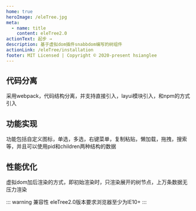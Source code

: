 ```yaml
---
home: true
heroImage: /eleTree.jpg
meta:
  - name: title
    content: eleTree2.0
actionText: 起步 →
description: 基于虚拟dom插件snabbdom编写的树组件
actionLink: /eleTree/installation
footer: MIT Licensed | Copyright © 2020-present hsianglee
---
```


<div class="features">
  <div class="feature">
    <h2>代码分离</h2>
    <p>采用webpack，代码结构分离，并支持直接引入，layui模块引入，和npm的方式引入</p>
  </div>
  <div class="feature">
    <h2>功能实现</h2>
    <p>功能包括自定义图标，单选，多选，右键菜单，复制粘贴，懒加载，拖拽，搜索等，并且可以使用pid和children两种结构的数据</p>
  </div>
  <div class="feature">
    <h2>性能优化</h2>
    <p>虚拟dom加后渲染的方式，即初始渲染时，只渲染展开的树节点，上万条数据无压力渲染</p>
  </div>
</div>

::: warning 兼容性
eleTree2.0版本要求浏览器至少为IE10+
:::

